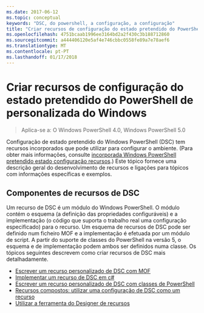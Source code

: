 ```yaml
---
ms.date: 2017-06-12
ms.topic: conceptual
keywords: "DSC, do powershell, a configuração, a configuração"
title: "Criar recursos de configuração do estado pretendido do PowerShell de personalizada do Windows"
ms.openlocfilehash: 4751bcaab1996ee3164bd2a2f430c3b188712860
ms.sourcegitcommit: a444406120e5af4e746cbbc0558fe89a7e78aef6
ms.translationtype: MT
ms.contentlocale: pt-PT
ms.lasthandoff: 01/17/2018
---
```

# <a name="build-custom-windows-powershell-desired-state-configuration-resources"></a>Criar recursos de configuração do estado pretendido do PowerShell de personalizada do Windows

> Aplica-se a: O Windows PowerShell 4.0, Windows PowerShell 5.0

Configuração de estado pretendido do Windows PowerShell (DSC) tem recursos incorporados que pode utilizar para configurar o ambiente. (Para obter mais informações, consulte [incorporada Windows PowerShell pretendido estado configuração recursos](builtInResource.md).) Este tópico fornece uma descrição geral do desenvolvimento de recursos e ligações para tópicos com informações específicas e exemplos.

## <a name="dsc-resource-components"></a>Componentes de recursos de DSC

Um recurso de DSC é um módulo do Windows PowerShell. O módulo contém o esquema (a definição das propriedades configuráveis) e a implementação (o código que suporta o trabalho real uma configuração especificado) para o recurso. Um esquema de recursos de DSC pode ser definido num ficheiro MOF e a implementação é efetuada por um módulo de script. A partir do suporte de classes do PowerShell na versão 5, o esquema e de implementação podem ambos ser definidos numa classe. Os tópicos seguintes descrevem como criar recursos de DSC mais detalhadamente.

* [Escrever um recurso personalizado de DSC com MOF](authoringResourceMOF.md)
* [Implementar um recurso de DSC em c#](authoringResourceMofCS.md)
* [Escrever um recurso personalizado de DSC com classes de PowerShell](authoringResourceClass.md)
* [Recursos compostos: utilizar uma configuração de DSC como um recurso](authoringResourceComposite.md)
* [Utilizar a ferramenta do Designer de recursos](authoringResourceMofDesigner.md)

